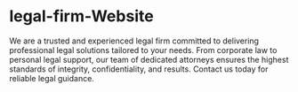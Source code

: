 # legal-firm-Website
We are a trusted and experienced legal firm committed to delivering professional legal solutions tailored to your needs. From corporate law to personal legal support, our team of dedicated attorneys ensures the highest standards of integrity, confidentiality, and results. Contact us today for reliable legal guidance.
